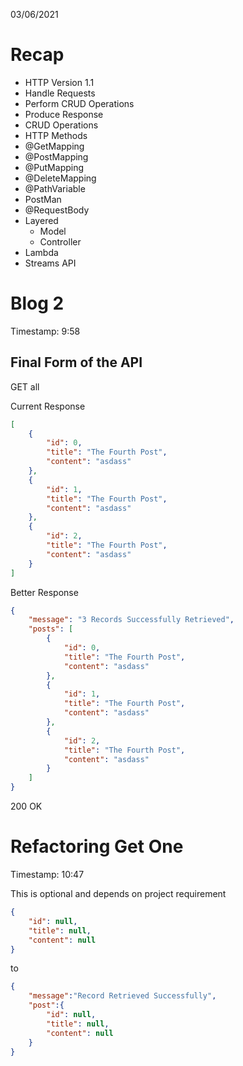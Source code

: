 03/06/2021

# Recap

- HTTP Version 1.1
- Handle Requests
- Perform CRUD Operations
- Produce Response
- CRUD Operations
- HTTP Methods
- @GetMapping
- @PostMapping
- @PutMapping
- @DeleteMapping
- @PathVariable
- PostMan
- @RequestBody
- Layered
    - Model
    - Controller
- Lambda
- Streams API

# Blog 2

Timestamp: 9:58

## Final Form of the API


GET all

Current Response

```json
[
    {
        "id": 0,
        "title": "The Fourth Post",
        "content": "asdass"
    },
    {
        "id": 1,
        "title": "The Fourth Post",
        "content": "asdass"
    },
    {
        "id": 2,
        "title": "The Fourth Post",
        "content": "asdass"
    }
]
```

Better Response

```json
{
    "message": "3 Records Successfully Retrieved",
    "posts": [
        {
            "id": 0,
            "title": "The Fourth Post",
            "content": "asdass"
        },
        {
            "id": 1,
            "title": "The Fourth Post",
            "content": "asdass"
        },
        {
            "id": 2,
            "title": "The Fourth Post",
            "content": "asdass"
        }
    ]
}
```

200 OK


# Refactoring Get One

Timestamp: 10:47

This is optional and depends on project requirement

```json
{
    "id": null,
    "title": null,
    "content": null
}
```

to

```json
{
    "message":"Record Retrieved Successfully",
    "post":{
        "id": null,
        "title": null,
        "content": null
    }
}
```